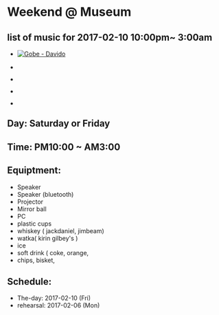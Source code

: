# Weekend @ Museum

## list of music for 2017-02-10 10:00pm~ 3:00am
 
- [![Gobe - Davido](https://i.ytimg.com/vi/kFDu6ACKLKo/hqdefault.jpg?custom=true&w=246&h=138&stc=true&jpg444=true&jpgq=90&sp=68&sigh=GlpdZYE_o_TCiDn2lgFB2b4wtxg)](https://youtu.be/kFDu6ACKLKo)

- [![]()]()
- [![]()]()
- [![]()]()
- [![]()]()











## Day: Saturday or Friday
## Time: PM10:00 ~ AM3:00

## Equiptment:
 - Speaker
 - Speaker (bluetooth)
 - Projector
 - Mirror ball
 - PC
 - plastic cups
 - whiskey ( jackdaniel, jimbeam)
 - watka( kirin gilbey's )
 - ice
 - soft drink ( coke, orange, 
 - chips, bisket, 

## Schedule:
  - The-day: 2017-02-10 (Fri)
  - rehearsal: 2017-02-06 (Mon)


